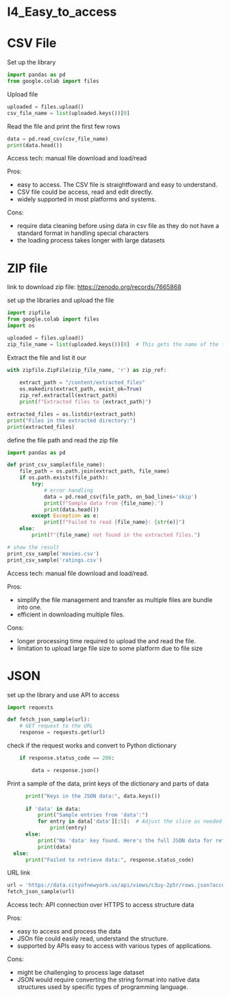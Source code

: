 # I4_Easy_to_access

# CSV File

Set up the library
```python
import pandas as pd
from google.colab import files
```

Upload file
```python
uploaded = files.upload()
csv_file_name = list(uploaded.keys())[0]
```

Read the file and print the first few rows
```python
data = pd.read_csv(csv_file_name)
print(data.head())
```

Access tech: manual file download and load/read

Pros:
- easy to access. The CSV file is straightfoward and easy to understand.
- CSV file could be access, read and edit directly.
- widely supported in most platforms and systems.

Cons:
- require data cleaning before using data in csv file as they do not have a standard format in handling special characters
- the loading process takes longer with large datasets

# ZIP file
link to download zip file: https://zenodo.org/records/7665868

set up the libraries and upload the file
```python
import zipfile
from google.colab import files
import os

uploaded = files.upload()
zip_file_name = list(uploaded.keys())[0]  # This gets the name of the file
```
Extract the file and list it our
```python
with zipfile.ZipFile(zip_file_name, 'r') as zip_ref:
    
    extract_path = "/content/extracted_files"
    os.makedirs(extract_path, exist_ok=True)
    zip_ref.extractall(extract_path)
    print(f"Extracted files to {extract_path}")

extracted_files = os.listdir(extract_path)
print("Files in the extracted directory:")
print(extracted_files)
```

define the file path and read the zip file
```python
import pandas as pd

def print_csv_sample(file_name):
    file_path = os.path.join(extract_path, file_name)
    if os.path.exists(file_path):
        try:
            # error handling
            data = pd.read_csv(file_path, on_bad_lines='skip')
            print(f"Sample data from {file_name}:")
            print(data.head())
        except Exception as e:
            print(f"Failed to read {file_name}: {str(e)}")
    else:
        print(f"{file_name} not found in the extracted files.")

# show the result
print_csv_sample('movies.csv')
print_csv_sample('ratings.csv')
```

Access tech: manual file download and load/read.

Pros:
- simplify the file management and transfer as multiple files are bundle into one.
- efficient in downloading multiple files.

Cons:
- longer processing time required to upload the and read the file.
- limitation to upload large file size to some platform due to file size


# JSON 

set up the library and use API to access

```python
import requests

def fetch_json_sample(url):
    # GET request to the URL
    response = requests.get(url)

```
check if the request works and convert to Python dictionary
```python
    if response.status_code == 200:

        data = response.json()
```

Print a sample of the data, print keys of the dictionary and parts of data

  ```python
        print("Keys in the JSON data:", data.keys())
        
        if 'data' in data:
            print("Sample entries from 'data':")
            for entry in data['data'][:5]:  # Adjust the slice as needed to print more or less
                print(entry)
        else:
            print("No 'data' key found. Here's the full JSON data for reference:")
            print(data)
    else:
        print("Failed to retrieve data:", response.status_code)
```

URL link
```python
url = 'https://data.cityofnewyork.us/api/views/c3uy-2p5r/rows.json?accessType=DOWNLOAD'
fetch_json_sample(url)
```

Access tech: API connection over HTTPS to access structure data

Pros:
- easy to access and process the data
- JSOn file could easily read, understand the structure.
- supported by APIs easy to access with various types of applications.

Cons:
- might be challenging to process lage dataset
- JSON would require converting the string format into native data structures used by specific types of programming language.




